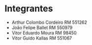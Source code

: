 # Integrantes

- Arthur Colombo Cordeiro RM 551262
- João Felipe Ballet RM 550979
- Vitor Eduardo Moura RM 98450
- Vitor Guido Kallas RM 551067
